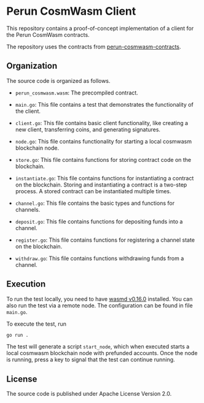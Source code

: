 # Perun CosmWasm Client

This repository contains a proof-of-concept implementation of a client for the Perun CosmWasm contracts.

The repository uses the contracts from [perun-cosmwasm-contracts](https://github.com/perun-network/perun-cosmwasm-contracts).

## Organization

The source code is organized as follows.

* `perun_cosmwasm.wasm`: The precompiled contract.

* `main.go`: This file contains a test that demonstrates the functionality of the client.

* `client.go`: This file contains basic client functionality, like creating a new client, transferring coins, and generating signatures.

* `node.go`: This file contains functionality for starting a local cosmwasm blockchain node.

* `store.go`: This file contains functions for storing contract code on the blockchain.

* `instantiate.go`: This file contains functions for instantiating a contract on the blockchain. Storing and instantiating a contract is a two-step process. A stored contract can be instantiated multiple times.

* `channel.go`: This file contains the basic types and functions for channels.

* `deposit.go`: This file contains functions for depositing funds into a channel.

* `register.go`: This file contains functions for registering a channel state on the blockchain.

* `withdraw.go`: This file contains functions withdrawing funds from a channel.

## Execution

To run the test locally, you need to have [wasmd v0.16.0](https://github.com/CosmWasm/wasmd/tree/v0.16.0) installed. You can also run the test via a remote node. The configuration can be found in file `main.go`.

To execute the test, run
```bash
go run .
```

The test will generate a script `start_node`, which when executed starts a local cosmwasm blockchain node with prefunded accounts. Once the node is running, press a key to signal that the test can continue running.

## License

The source code is published under Apache License Version 2.0.